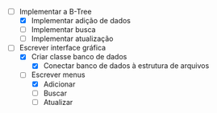 - [ ] Implementar a B-Tree
  - [x] Implementar adição de dados
  - [ ] Implementar busca
  - [ ] Implementar atualização
- [ ] Escrever interface gráfica
  - [x] Criar classe banco de dados
    - [x] Conectar banco de dados à estrutura de arquivos
  - [ ] Escrever menus
    - [x] Adicionar
	- [ ] Buscar
    - [ ] Atualizar
